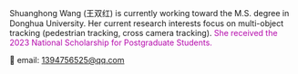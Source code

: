 Shuanghong Wang (王双红) is currently working toward the M.S. degree in Donghua University. Her current research interests focus on multi-object tracking (pedestrian tracking, cross camera tracking). <span style="color:rgb(181, 9, 172);">She received the 2023 National Scholarship for Postgraduate Students.</span>

📨 email: 1394756525@qq.com
